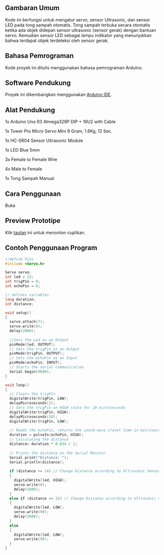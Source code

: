 ## Gambaran Umum

Kode ini berfungsi untuk mengatur servo, sensor Ultrasonic, dan sensor LED pada tong sampah otomatis.
Tong sampah terbuka secara otomatis ketika ada objek didepan sensor ultrasonic (sensor gerak) dengan bantuan servo.
Kemudian sensor LED sebagai lampu indikator yang menunjukkan bahwa terdapat objek terdeteksi oleh sensor gerak.

## Bahasa Pemrograman

Kode proyek ini ditulis menggunakan bahasa pemrograman Arduino.

## Software Pendukung

Proyek ini dikembangkan menggunakan [Arduino IDE](https://www.arduino.cc/en/software).

## Alat Pendukung

1x Arduino Uno R3 Atmega328P DIP + 16U2 with Cable

1x Tower Pro Micro Servo Mini 9 Gram, 1.6Kg, 12 Sec.

1x HC-SR04 Sensor Ultrasonic Module

1x LED Blue 5mm

3x Female to Female Wire

4x Male to Female

1x Tong Sampah Manual

## Cara Penggunaan
Buka

## Preview Prototipe
Klik [tautan](https://youtu.be/ayjj4PM1EOo?si=qAO4eSFFvVy72fYW) ini untuk menonton cuplikan.

## Contoh Penggunaan Program
```ino
//define Pins
#include <Servo.h>

Servo servo;
int led = 13;
int trigPin = 9;
int echoPin = 8;

// defines variables
long duration;
int distance;

void setup() 
{
  servo.attach(7);
  servo.write(0);
  delay(2000);
  
  //Sets the Led as an Output
  pinMode(led, OUTPUT);
  // Sets the trigPin as an Output
  pinMode(trigPin, OUTPUT);
  // Sets the echoPin as an Input 
  pinMode(echoPin, INPUT);
  // Starts the serial communication 
  Serial.begin(9600); 
}

void loop() 
{
  // Clears the trigPin
  digitalWrite(trigPin, LOW);
  delayMicroseconds(2);
  // Sets the trigPin on HIGH state for 10 microseconds
  digitalWrite(trigPin, HIGH);
  delayMicroseconds(10);
  digitalWrite(trigPin, LOW);
  
  // Reads the echoPin, returns the sound wave travel time in microseconds
  duration = pulseIn(echoPin, HIGH);
  // Calculating the distance
  distance= duration * 0.034 / 2;
  
  // Prints the distance on the Serial Monitor
  Serial.print("Distance: ");
  Serial.println(distance);
  
  if (distance <= 14) // Change Distance according to Ultrasonic Sensor Placement
  {
    digitalWrite(led, HIGH);
    servo.write(0);
    delay(5000);
  } 
  else if (distance <= 25) // Change Distance according to Ultrasonic Sensor Placement
  {
    digitalWrite(led, LOW);
    servo.write(90);
    delay(3000);
  } 
  else
  {
    digitalWrite(led, LOW);
    servo.write(90);
  }
}

